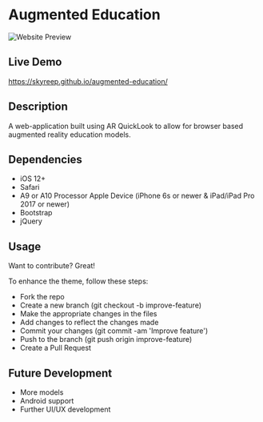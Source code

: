 Augmented Education
======

![Website Preview](https://skyreep.github.io/augmented-education/images/thumbnail.png)


## Live Demo

https://skyreep.github.io/augmented-education/

## Description

A web-application built using AR QuickLook to allow for browser based augmented reality education models.

## Dependencies

<ul>
  <li>iOS 12+</li>
  <li>Safari</li>
  <li>A9 or A10 Processor Apple Device (iPhone 6s or newer & iPad/iPad Pro 2017 or newer)
  <li>Bootstrap</li>
  <li>jQuery</li>
</ul>

## Usage
Want to contribute? Great!

To enhance the theme, follow these steps:
<ul>
  <li>Fork the repo</li>
  <li>Create a new branch (git checkout -b improve-feature)</li>
  <li>Make the appropriate changes in the files</li>
  <li>Add changes to reflect the changes made</li>
  <li>Commit your changes (git commit -am 'Improve feature')</li>
  <li>Push to the branch (git push origin improve-feature)</li>
  <li>Create a Pull Request</li>
</ul>

## Future Development
<ul>
  <li>More models</li>
  <li>Android support</li>
  <li>Further UI/UX development</li>
</ul>
